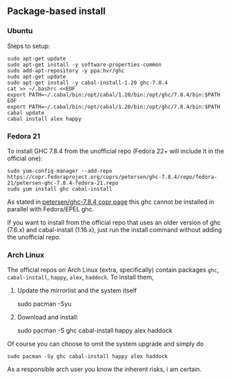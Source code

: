 ## Package-based install

### Ubuntu

Steps to setup:

    sudo apt-get update
    sudo apt-get install -y software-properties-common
    sudo add-apt-repository -y ppa:hvr/ghc
    sudo apt-get update
    sudo apt-get install -y cabal-install-1.20 ghc-7.8.4
    cat >> ~/.bashrc <<EOF
    export PATH=~/.cabal/bin:/opt/cabal/1.20/bin:/opt/ghc/7.8.4/bin:$PATH
    EOF
    export PATH=~/.cabal/bin:/opt/cabal/1.20/bin:/opt/ghc/7.8.4/bin:$PATH
    cabal update
    cabal install alex happy

### Fedora 21

To install GHC 7.8.4 from the unofficial repo (Fedora 22+ will include it in the official one):

    sudo yum-config-manager --add-repo https://copr.fedoraproject.org/coprs/petersen/ghc-7.8.4/repo/fedora-21/petersen-ghc-7.8.4-fedora-21.repo
    sudo yum install ghc cabal-install

As stated in [petersen/ghc-7.8.4 copr page](https://copr.fedoraproject.org/coprs/petersen/ghc-7.8.4/) this ghc cannot be installed in parallel with Fedora/EPEL ghc.

If you want to install from the official repo that uses an older version of ghc (7.6.x) and cabal-install (1.16.x), just run the install command without adding the unofficial repo.

### Arch Linux

The official repos on Arch Linux (extra, specifically) contain packages `ghc`, `cabal-install`, `happy`, `alex`, `haddock`. To install them,

1) Update the mirrorlist and the system itself

    sudo pacman -Syu

2) Download and install:

    sudo pacman -S ghc cabal-install happy alex haddock

Of course you can choose to omit the system upgrade and simply do

    sudo pacman -Sy ghc cabal-install happy alex haddock
    
As a responsible arch user you know the inherent risks, i am certain.
